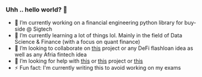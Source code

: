 ### Uhh .. hello world? 👋

- 🔭 I’m currently working on a financial engineering python library for buy-side @ Sigtech
- 🌱 I’m currently learning a lot of things lol. Mainly in the field of Data Science & Finance (with a focus on quant finance)
- 👯 I’m looking to collaborate on [this](https://github.com/milas-melt/Moroccan-Databases) project or any DeFi flashloan idea as well as any Afria fintech idea
- 🤔 I’m looking for help with [this](https://github.com/milas-melt/Moroccan-Databases) or [this](https://github.com/milas-melt/multi-character-AI-bot) project or [this](https://github.com/milas-melt/dj_station) 
- ⚡ Fun fact: I'm currently writing this to avoid working on my exams
